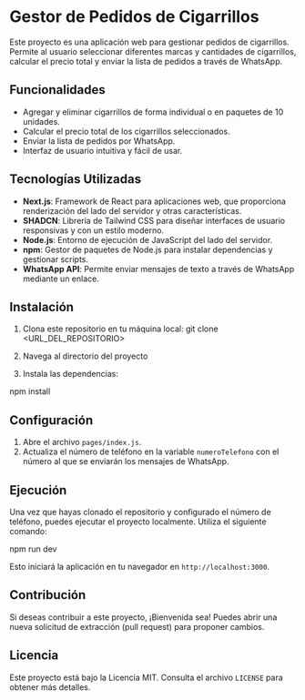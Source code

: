 # Gestor de Pedidos de Cigarrillos

Este proyecto es una aplicación web para gestionar pedidos de cigarrillos. Permite al usuario seleccionar diferentes marcas y cantidades de cigarrillos, calcular el precio total y enviar la lista de pedidos a través de WhatsApp.

## Funcionalidades

- Agregar y eliminar cigarrillos de forma individual o en paquetes de 10 unidades.
- Calcular el precio total de los cigarrillos seleccionados.
- Enviar la lista de pedidos por WhatsApp.
- Interfaz de usuario intuitiva y fácil de usar.

## Tecnologías Utilizadas

- **Next.js**: Framework de React para aplicaciones web, que proporciona renderización del lado del servidor y otras características.
- **SHADCN**: Libreria de Tailwind CSS para diseñar interfaces de usuario responsivas y con un estilo moderno.
- **Node.js**: Entorno de ejecución de JavaScript del lado del servidor.
- **npm**: Gestor de paquetes de Node.js para instalar dependencias y gestionar scripts.
- **WhatsApp API**: Permite enviar mensajes de texto a través de WhatsApp mediante un enlace.

## Instalación

1. Clona este repositorio en tu máquina local:
   git clone <URL_DEL_REPOSITORIO>

2. Navega al directorio del proyecto

3. Instala las dependencias:

npm install

## Configuración

1. Abre el archivo `pages/index.js`.
2. Actualiza el número de teléfono en la variable `numeroTelefono` con el número al que se enviarán los mensajes de WhatsApp.

## Ejecución

Una vez que hayas clonado el repositorio y configurado el número de teléfono, puedes ejecutar el proyecto localmente. Utiliza el siguiente comando:

npm run dev

Esto iniciará la aplicación en tu navegador en `http://localhost:3000`.

## Contribución

Si deseas contribuir a este proyecto, ¡Bienvenida sea! Puedes abrir una nueva solicitud de extracción (pull request) para proponer cambios.

## Licencia

Este proyecto está bajo la Licencia MIT. Consulta el archivo `LICENSE` para obtener más detalles.
